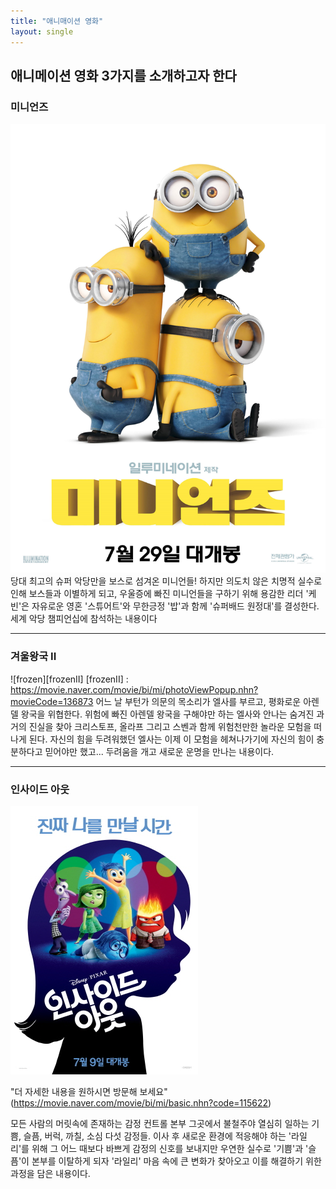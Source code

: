 ```yaml
---
title: "애니매이션 영화"
layout: single
---
```


애니메이션 영화 3가지를 소개하고자 한다
---
### 미니언즈
![minions](/assets/images/minions.png)
당대 최고의 슈퍼 악당만을 보스로 섬겨온 미니언들! 하지만 의도치 않은 치명적 실수로 인해 보스들과 이별하게 되고, 우울증에 빠진 미니언들을 구하기 위해 용감한 리더 '케빈'은 자유로운 영혼 '스튜어트'와 무한긍정 '밥'과 함께 '슈퍼배드 원정대'를 결성한다. 세계 악당 챔피언십에 참석하는 내용이다

---
### 겨울왕국 II
![frozen][frozenII] [frozenII] : https://movie.naver.com/movie/bi/mi/photoViewPopup.nhn?movieCode=136873
어느 날 부턴가 의문의 목소리가 엘사를 부르고, 평화로운 아렌델 왕국을 위협한다. 위험에 빠진 아렌델 왕국을 구해야만 하는 엘사와 안나는 숨겨진 과거의 진실을 찾아 크리스토프, 올라프 그리고 스벤과 함께 위험천만한 놀라운 모험을 떠나게 된다. 자신의 힘을 두려워했던 엘사는 이제 이 모험을 헤쳐나가기에 자신의 힘이 충분하다고 믿어야만 했고... 두려움을 개고 새로운 운명을 만나는 내용이다.

---
### 인사이드 아웃
![inside_out](/assets/images/인사이드_아웃.png) 

"더 자세한 내용을 원하시면 방문해 보세요" (https://movie.naver.com/movie/bi/mi/basic.nhn?code=115622)

모든 사람의 머릿속에 존재하는 감정 컨트롤 본부 그곳에서 불철주야 열심히 일하는 기쁨, 슬픔, 버럭, 까칠, 소심 다섯 감정들. 이사 후 새로운 환경에 적응해야 하는 '라일리'를 위해 그 어느 때보다 바쁘게 감정의 신호를 보내지만 우연한 실수로 '기쁨'과 '슬픔'이 본부를 이탈하게 되자 '라일리' 마음 속에 큰 변화가 찾아오고 이를 해결하기 위한 과정을 담은 내용이다.
